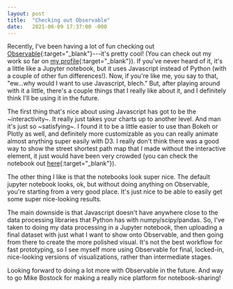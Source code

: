 ```yaml
---
layout: post
title:  "Checking out Observable"
date:   2021-06-09 17:37:00 -000
---
```


Recently, I've been having a lot of fun checking out [Observable](https://www.observablehq.com){:target="\_blank"}---it's pretty cool! (You can check out my work so far on [my profile](https://www.observablehq.com/@pgi){:target="\_blank"}). If you've never heard of it, it's a little like a Jupyter notebook, but it uses Javascript instead of Python (with a couple of other fun differences!). Now, if you're like me, you say to that, "ew...why would I want to use Javascript, blech." But, after playing around with it a little, there's a couple things that I really like about it, and I definitely think I'll be using it in the future.

The first thing that's nice about using Javascript has got to be the ~interactivity~. It really just takes your charts up to another level. And man it's just so ~satisfying~. I found it to be a little easier to use than Bokeh or Plotly as well, and definitely more customizable as you can really animate almost anything super easily with D3. I really don't think there was a good way to show the street shortest path map that I made without the interactive element, it just would have been very crowded (you can check the notebook out [here](https://observablehq.com/@pgi/philadelphia-street-network){:target="\_blank"}).

The other thing I like is that the notebooks look super nice. The default jupyter notebook looks, ok, but without doing anything on Observable, you're starting from a very good place. It's just nice to be able to easily get some super nice-looking results.

The main downside is that Javascript doesn't have anywhere close to the data processing libraries that Python has with numpy/scipy/pandas. So, I've taken to doing my data processing in a Jupyter notebook, then uploading a final dataset with just what I want to show onto Observable, and then going from there to create the more polished visual. It's not the best workflow for fast prototyping, so I see myself more using Observable for final, locked-in, nice-looking versions of visualizations, rather than intermediate stages.

Looking forward to doing a lot more with Observable in the future. And way to go Mike Bostock for making a really nice platform for notebook-sharing!